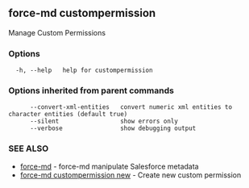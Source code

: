 ## force-md custompermission

Manage Custom Permissions

### Options

```
  -h, --help   help for custompermission
```

### Options inherited from parent commands

```
      --convert-xml-entities   convert numeric xml entities to character entities (default true)
      --silent                 show errors only
      --verbose                show debugging output
```

### SEE ALSO

* [force-md](force-md.md)	 - force-md manipulate Salesforce metadata
* [force-md custompermission new](force-md_custompermission_new.md)	 - Create new custom permission

